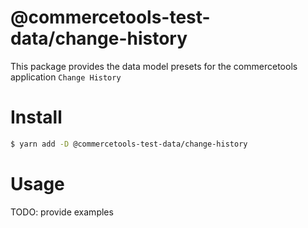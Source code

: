 # @commercetools-test-data/change-history

This package provides the data model presets for the commercetools application `Change History`

# Install

```bash
$ yarn add -D @commercetools-test-data/change-history
```

# Usage

TODO: provide examples
